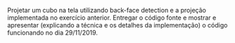 Projetar um cubo na tela utilizando back-face detection e a projeção implementada no exercício anterior. Entregar o código fonte e mostrar e apresentar (explicando a técnica e os detalhes da implementação) o código funcionando no dia 29/11/2019.
